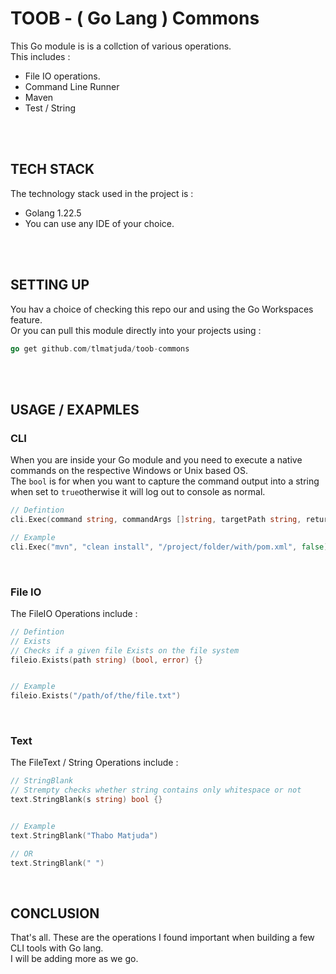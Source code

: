 # TOOB - ( Go Lang ) Commons


This Go module is is a collction of various operations. </br>
This includes : 
* File IO operations.
* Command Line Runner
* Maven
* Test / String
</br>
</br>


## TECH STACK

The technology stack used in the project is :

* Golang 1.22.5
* You can use any IDE of your choice.
  
</br>
</br>


## SETTING UP

You hav a choice of checking this repo our and using the Go Workspaces feature. </br>
Or you can pull this module directly into your projects using : 

```go
go get github.com/tlmatjuda/toob-commons
```
</br>
</br>


## USAGE / EXAPMLES
### CLI 

When you are inside your Go module and you need to execute a native commands on the respective Windows or Unix based OS. </br>
The `bool` is for when you want to capture the command output into a string when set to `true`otherwise it will log out to console as normal. 
```go
// Defintion
cli.Exec(command string, commandArgs []string, targetPath string, returnOutput bool) string {}

// Example
cli.Exec("mvn", "clean install", "/project/folder/with/pom.xml", false)
```
</br>

### File IO

The FileIO Operations include : 
```go
// Defintion
// Exists
// Checks if a given file Exists on the file system
fileio.Exists(path string) (bool, error) {}


// Example
fileio.Exists("/path/of/the/file.txt")
```
</br>

### Text

The FileText / String Operations include : 
```go
// StringBlank
// Strempty checks whether string contains only whitespace or not
text.StringBlank(s string) bool {}


// Example
text.StringBlank("Thabo Matjuda")

// OR
text.StringBlank(" ")

```
</br>


## CONCLUSION

That's all. These are the operations I found important when building a few CLI tools with Go lang. </br>
I will be adding more as we go.

</br>
</br
></br>
